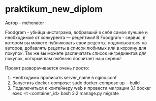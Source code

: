 # praktikum_new_diplom
Автор - mehonator

Foodgram - убийца инстаграма, вобравший в себя самое лучшее и необходимое от конкурента — рецептики!
В Foodgram - сервис, в котором вы можете публиковать свои рецепты, подписываться на авторов, добавлять рецепты в список любимых или в корзину для покупок.
Так же вы можете распечатать список ингредиентов для покупок, который вам любезно посчитает наш сервис!

Проект разворачивается очень просто:
1. Необходимо прописать server_name в nginx.conf
2. Запустить docker-compose: sudo docker-compose up --build
3. Подключиться к контейнеру web и провести миграции
    3.1 docker exec -it <container_id> bash
    3.2 manage.py migrate
